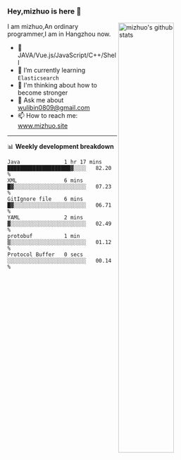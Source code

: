 ### Hey,mizhuo is here 👋

<img align="right" alt="mizhuo's github stats" width="50%" src="https://github-readme-stats.vercel.app/api?username=mizhuo&theme=tokyonight&show_icons=true">

I am mizhuo,An ordinary programmer,I am in Hangzhou now.

- 🔭 JAVA/Vue.js/JavaScript/C++/Shell
- 🌱 I’m currently learning `Elasticsearch`
- 🤔 I'm thinking about how to become stronger
- 💬 Ask me about wulibin0809@gmail.com
- 📫 How to reach me: www.mizhuo.site

---
📊 **Weekly development breakdown**

<!--START_SECTION:waka-->

```text
Java              1 hr 17 mins    ████████████████████▓░░░░   82.20 %
XML               6 mins          █▓░░░░░░░░░░░░░░░░░░░░░░░   07.23 %
GitIgnore file    6 mins          █▓░░░░░░░░░░░░░░░░░░░░░░░   06.71 %
YAML              2 mins          ▓░░░░░░░░░░░░░░░░░░░░░░░░   02.49 %
protobuf          1 min           ▒░░░░░░░░░░░░░░░░░░░░░░░░   01.12 %
Protocol Buffer   0 secs          ░░░░░░░░░░░░░░░░░░░░░░░░░   00.14 %
```

<!--END_SECTION:waka-->
